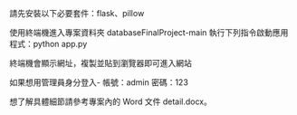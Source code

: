 請先安裝以下必要套件：flask、pillow

使用終端機進入專案資料夾 databaseFinalProject-main
執行下列指令啟動應用程式：python app.py

終端機會顯示網址，複製並貼到瀏覽器即可進入網站

如果想用管理員身分登入-
帳號：admin
密碼：123

想了解具體細節請參考專案內的 Word 文件 detail.docx。
